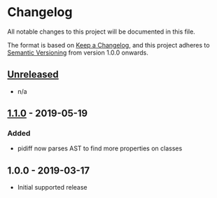 # Changelog
All notable changes to this project will be documented in this file.

The format is based on [Keep a Changelog](https://keepachangelog.com/en/1.0.0/),
and this project adheres to [Semantic Versioning](https://semver.org/spec/v2.0.0.html)
from version 1.0.0 onwards.

## [Unreleased]

- n/a

## [1.1.0] - 2019-05-19

### Added

- pidiff now parses AST to find more properties on classes

## 1.0.0 - 2019-03-17

- Initial supported release


[Unreleased]: https://github.com/rohanpm/pidiff/compare/v1.1.0..HEAD
[1.1.0]: https://github.com/rohanpm/pidiff/compare/v1.0.0..v1.1.0
